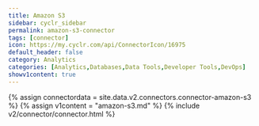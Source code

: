 ```yaml
---
title: Amazon S3
sidebar: cyclr_sidebar
permalink: amazon-s3-connector
tags: [connector]
icon: https://my.cyclr.com/api/ConnectorIcon/16975
default_header: false
category: Analytics
categories: [Analytics,Databases,Data Tools,Developer Tools,DevOps]
showv1content: true
---
```

{% assign connectordata = site.data.v2.connectors.connector-amazon-s3 %}
{% assign v1content = "amazon-s3.md" %}
{% include v2/connector/connector.html %}	
